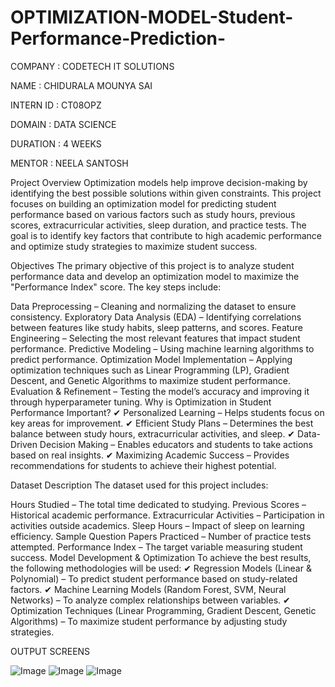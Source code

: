 # OPTIMIZATION-MODEL-Student-Performance-Prediction-

COMPANY : CODETECH IT SOLUTIONS

NAME : CHIDURALA MOUNYA SAI

INTERN ID : CT08OPZ

DOMAIN : DATA SCIENCE

DURATION : 4 WEEKS

MENTOR : NEELA SANTOSH


Project Overview
Optimization models help improve decision-making by identifying the best possible solutions within given constraints. This project focuses on building an optimization model for predicting student performance based on various factors such as study hours, previous scores, extracurricular activities, sleep duration, and practice tests. The goal is to identify key factors that contribute to high academic performance and optimize study strategies to maximize student success.

Objectives
The primary objective of this project is to analyze student performance data and develop an optimization model to maximize the "Performance Index" score. The key steps include:

Data Preprocessing – Cleaning and normalizing the dataset to ensure consistency.
Exploratory Data Analysis (EDA) – Identifying correlations between features like study habits, sleep patterns, and scores.
Feature Engineering – Selecting the most relevant features that impact student performance.
Predictive Modeling – Using machine learning algorithms to predict performance.
Optimization Model Implementation – Applying optimization techniques such as Linear Programming (LP), Gradient Descent, and Genetic Algorithms to maximize student performance.
Evaluation & Refinement – Testing the model’s accuracy and improving it through hyperparameter tuning.
Why is Optimization in Student Performance Important?
✔ Personalized Learning – Helps students focus on key areas for improvement.
✔ Efficient Study Plans – Determines the best balance between study hours, extracurricular activities, and sleep.
✔ Data-Driven Decision Making – Enables educators and students to take actions based on real insights.
✔ Maximizing Academic Success – Provides recommendations for students to achieve their highest potential.

Dataset Description
The dataset used for this project includes:

Hours Studied – The total time dedicated to studying.
Previous Scores – Historical academic performance.
Extracurricular Activities – Participation in activities outside academics.
Sleep Hours – Impact of sleep on learning efficiency.
Sample Question Papers Practiced – Number of practice tests attempted.
Performance Index – The target variable measuring student success.
Model Development & Optimization
To achieve the best results, the following methodologies will be used:
✔ Regression Models (Linear & Polynomial) – To predict student performance based on study-related factors.
✔ Machine Learning Models (Random Forest, SVM, Neural Networks) – To analyze complex relationships between variables.
✔ Optimization Techniques (Linear Programming, Gradient Descent, Genetic Algorithms) – To maximize student performance by adjusting study strategies.



OUTPUT SCREENS

![Image](https://github.com/user-attachments/assets/6ab91c8e-ef96-499c-85ae-4127cb4864ea)
![Image](https://github.com/user-attachments/assets/00b5a7e1-115e-4098-9c75-0ccac30c76a3)
![Image](https://github.com/user-attachments/assets/952ea62e-1afd-490e-99f1-5e652f27cf40)
